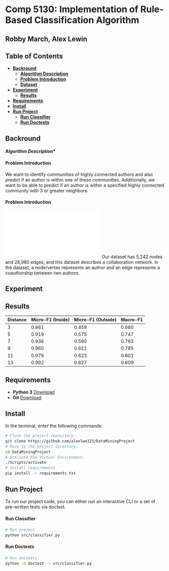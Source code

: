 # Comp 5130: Implementation of Rule-Based Classification Algorithm
## Robby March, Alex Lewin
## Table of Contents

* [**Backround**](#Backround)
  * [**Algorithm Description**](#Alg)
  * [**Problem Introduction**](#Intro)
  * [**Dataset**](#Dataset)
* [**Experiment**](#Experiment)
  * [**Results**](#Results)
* [**Requirements**](#Requirements)
* [**Install**](#Install)
* [**Run Project**](#Run-Project)
  * [**Run Classifier**](#Run-Classifier)
  * [**Run Doctests**](#Run-Doctests)

## <a name="Backround"></a>**Backround**

#### <a name="Alg"></a>*Algorithm Description**

#### <a name="Intro"></a>**Problem Introduction**
We want to identify communities of highly connected authors and also predict if an author is within one of these communities. Additionally, we want to be able to predict if an author is within a specified highly connected community with 3 or greater neighbors.
#### <a name="Dataset"></a>**Problem Introduction**

![Data Visualization](images/plot.pdf)
Our dataset has 5,242 nodes and 28,980 edges, and this dataset describes a collaboration network. In the dataset, a node/vertex represents an author and an edge represents a coauthorship between two authors. 

## <a name="Experiment"></a>**Experiment**
## <a name="Results"></a>**Results**
| Distance | Micro-F1 (Inside) | Micro-F1 (Outside) | Macro-F1 |
| -------- | ----------------- | ------------------ | -------- |
| 3        | 0.861             | 0.459              | 0.660    |
| 5        | 0.919             | 0.575              | 0.747    |
| 7        | 0.936             | 0.590              | 0.763    |
| 9        | 0.960             | 0.611              | 0.785    |
| 11       | 0.979             | 0.623              | 0.801    |
| 13       | 0.992             | 0.627              | 0.809    |

## <a name="Requirements"></a>**Requirements**

* **Python 3** [Download](https://www.python.org/downloads/)   
* **Git** [Download](https://git-scm.com/downloads)

## <a name="Install"></a>Install

In the terminal, enter the following commands:

```bash
# Clone the project repository.
git clone https://github.com/alexlwn123/DataMiningProject
# Move to the project directory.
cd DataMiningProject
# Activate the Virtual Environment.
./Scripts/activate
# Install requirements
pip install -r requirements.txt 
```

## <a name="Run-Project"><a/>Run Project

To run our project code, you can either run an interactive CLI or a set of pre-written tests via doctest.

#### <a name="Run Classifier"></a>Run Classifier

```bash
# Run project.
python src/classifier.py
```

#### <a name="Run-Doctests"></a>Run Doctests


```bash
# Run doctests.
python -m doctest -v src/classifier.py
```